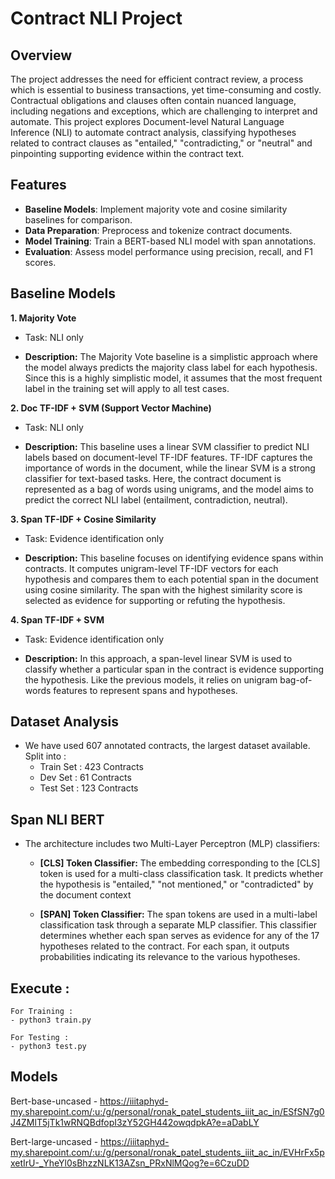 # Contract NLI Project

## Overview
The project addresses the need for efficient contract review, a process which is essential to business transactions, yet time-consuming and costly. Contractual obligations and clauses often contain nuanced language, including negations and exceptions, which are challenging to interpret and automate. This project explores Document-level Natural Language Inference (NLI) to automate contract analysis, classifying hypotheses related to contract clauses as "entailed," "contradicting," or "neutral" and pinpointing supporting evidence within the contract text.

## Features
- **Baseline Models**: Implement majority vote and cosine similarity baselines for comparison.
- **Data Preparation**: Preprocess and tokenize contract documents.
- **Model Training**: Train a BERT-based NLI model with span annotations.
- **Evaluation**: Assess model performance using precision, recall, and F1 scores.

## Baseline Models 

**1. Majority Vote**
- Task: NLI only

- **Description:** The Majority Vote baseline is a simplistic approach where the model always predicts the majority class label for each hypothesis. Since this is a highly simplistic model, it assumes that the most frequent label in the training set will apply to all test cases.

**2. Doc TF-IDF + SVM (Support Vector Machine)**
- Task: NLI only

- **Description:** This baseline uses a linear SVM classifier to predict NLI labels based on document-level TF-IDF features. TF-IDF captures the importance of words in the document, while the linear SVM is a strong classifier for text-based tasks. Here, the contract document is represented as a bag of words using unigrams, and the model aims to predict the correct NLI label (entailment, contradiction, neutral).

**3. Span TF-IDF + Cosine Similarity**
- Task: Evidence identification only

- **Description:** This baseline focuses on identifying evidence spans within contracts. It computes unigram-level TF-IDF vectors for each hypothesis and compares them to each potential span in the document using cosine similarity. The span with the highest similarity score is selected as evidence for supporting or refuting the hypothesis.

**4. Span TF-IDF + SVM**
- Task: Evidence identification only

- **Description:** In this approach, a span-level linear SVM is used to classify whether a particular span in the contract is evidence supporting the hypothesis. Like the previous models, it relies on unigram bag-of-words features to represent spans and hypotheses.


## Dataset Analysis
- We have used 607 annotated contracts, the largest dataset available.
Split into : 
    - Train Set : 423 Contracts
    - Dev Set : 61 Contracts
    - Test Set : 123 Contracts

## Span NLI BERT
- The architecture includes two Multi-Layer Perceptron (MLP) classifiers:
    - **[CLS] Token Classifier:** The embedding corresponding to the [CLS] token is used for a multi-class classification task. It predicts whether the hypothesis is "entailed," "not mentioned," or "contradicted" by the document context

    - **[SPAN] Token Classifier:** The span tokens are used in a multi-label classification task through a separate MLP classifier. This classifier determines whether each span serves as evidence for any of the 17 hypotheses related to the contract. For each span, it outputs probabilities indicating its relevance to the various hypotheses.

## Execute :
```shell
For Training :
- python3 train.py

For Testing :
- python3 test.py
```

## Models

Bert-base-uncased - https://iiitaphyd-my.sharepoint.com/:u:/g/personal/ronak_patel_students_iiit_ac_in/ESfSN7g0J4ZMlT5jTk1wRNQBdfopI3zY52GH442owqdpkA?e=aDabLY

Bert-large-uncased - https://iiitaphyd-my.sharepoint.com/:u:/g/personal/ronak_patel_students_iiit_ac_in/EVHrFx5pxetIrU-_YheYl0sBhzzNLK13AZsn_PRxNlMQog?e=6CzuDD